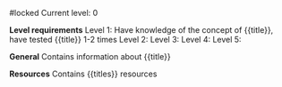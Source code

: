 #locked
Current level: 0

**Level requirements**
Level 1: Have knowledge of the concept of {{title}}, have tested {{title}} 1-2 times
Level 2:
Level 3:
Level 4:
Level 5:

**General**
Contains information about {{title}}


**Resources**
Contains {{titles}} resources

